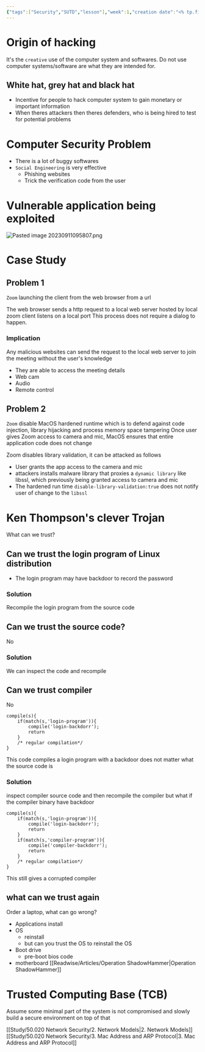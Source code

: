 ```yaml
---
{"tags":["Security","SUTD","lesson"],"week":1,"creation date":"<% tp.file.creation_date() %>","modification date":"<% tp.file.last_modified_date(\"dddd Do MMMM YYYY HH:mm:ss\") %>","reviewed":null,"summary":"Introduction to network security and few case studies of what are the potential exploits and the general idea of everything is not trustable","course_name":"Network Security","publish":true,"dg-publish":true,"permalink":"/study/50-020-network-security/1-introduction/","dgPassFrontmatter":true,"created":"2023-09-11T09:37:31.000+08:00","updated":"2023-10-31T00:11:08.879+08:00"}
---
```



# Origin of hacking
It's the `creative` use of the computer system and softwares.
Do not use computer systems/software are what they are intended for.

## White hat, grey hat and black hat
- Incentive for people to hack computer system to gain monetary or important information
- When theres attackers then theres defenders, who is being hired to test for potential problems

# Computer Security Problem 
- There is a lot of buggy softwares
- `Social Engineering` is very effective
	- Phishing websites
	- Trick the verification code from the user

# Vulnerable application being exploited
![Pasted image 20230911095807.png](/img/user/Study/50.020%20Network%20Security/attachments/Pasted%20image%2020230911095807.png)

# Case Study
## Problem 1

`Zoom` launching the client from the web browser from a url
<style> .container {font-family: sans-serif; text-align: center;} .button-wrapper button {z-index: 1;height: 40px; width: 100px; margin: 10px;padding: 5px;} .excalidraw .App-menu_top .buttonList { display: flex;} .excalidraw-wrapper { height: 800px; margin: 50px; position: relative;} :root[dir="ltr"] .excalidraw .layer-ui__wrapper .zen-mode-transition.App-menu_bottom--transition-left {transform: none;} </style><script src="https://cdn.jsdelivr.net/npm/react@17/umd/react.production.min.js"></script><script src="https://cdn.jsdelivr.net/npm/react-dom@17/umd/react-dom.production.min.js"></script><script type="text/javascript" src="https://cdn.jsdelivr.net/npm/@excalidraw/excalidraw@0/dist/excalidraw.production.min.js"></script><div id="Zoom_launchapp_2023-09-11_1042.14.excalidraw.md1"></div><script>(function(){const InitialData={"type":"excalidraw","version":2,"source":"https://github.com/zsviczian/obsidian-excalidraw-plugin/releases/tag/1.9.19","elements":[{"id":"oQ0Xg02_MokDQZvyFq0zo","type":"rectangle","x":36.72265625,"y":-345.19140625,"width":355.84375,"height":462.18359375,"angle":0,"strokeColor":"#1e1e1e","backgroundColor":"#b2f2bb","fillStyle":"hachure","strokeWidth":1,"strokeStyle":"solid","roughness":1,"opacity":50,"groupIds":[],"frameId":null,"roundness":{"type":3},"seed":482644034,"version":309,"versionNonce":375910914,"isDeleted":false,"boundElements":[],"updated":1694400356442,"link":null,"locked":false},{"id":"AoTnmgA_zcjyqQbj1hxeE","type":"rectangle","x":-243.828125,"y":-300.197265625,"width":170,"height":83,"angle":0,"strokeColor":"#1e1e1e","backgroundColor":"transparent","fillStyle":"hachure","strokeWidth":1,"strokeStyle":"solid","roughness":1,"opacity":100,"groupIds":[],"frameId":null,"roundness":{"type":3},"seed":1030330014,"version":82,"versionNonce":1901335042,"isDeleted":false,"boundElements":[{"type":"text","id":"tOHpkrbk"},{"id":"NIMC-Rdi3gvRHHNUcR2nE","type":"arrow"},{"id":"mBQvq4aJjiZIlWNiHluzV","type":"arrow"}],"updated":1694400213175,"link":null,"locked":false},{"id":"tOHpkrbk","type":"text","x":-203.83808135986328,"y":-271.197265625,"width":90.01991271972656,"height":25,"angle":0,"strokeColor":"#1e1e1e","backgroundColor":"transparent","fillStyle":"hachure","strokeWidth":1,"strokeStyle":"solid","roughness":1,"opacity":100,"groupIds":[],"frameId":null,"roundness":null,"seed":583038594,"version":21,"versionNonce":375049182,"isDeleted":false,"boundElements":null,"updated":1694400165434,"link":null,"locked":false,"text":"Zoom.com","rawText":"Zoom.com","fontSize":20,"fontFamily":1,"textAlign":"center","verticalAlign":"middle","baseline":18,"containerId":"AoTnmgA_zcjyqQbj1hxeE","originalText":"Zoom.com","lineHeight":1.25},{"id":"K4tARTPb1dds0EfvT9hhN","type":"rectangle","x":60.6328125,"y":-296.203125,"width":277,"height":94,"angle":0,"strokeColor":"#1e1e1e","backgroundColor":"transparent","fillStyle":"hachure","strokeWidth":1,"strokeStyle":"solid","roughness":1,"opacity":100,"groupIds":[],"frameId":null,"roundness":{"type":3},"seed":1042460830,"version":211,"versionNonce":455348830,"isDeleted":false,"boundElements":[{"type":"text","id":"LUTPVVrl"},{"id":"NIMC-Rdi3gvRHHNUcR2nE","type":"arrow"},{"id":"mBQvq4aJjiZIlWNiHluzV","type":"arrow"},{"id":"Eur2vuNc_kuQT5ghIbfZW","type":"arrow"},{"id":"zWAZrj28BgZSz90mMBPPS","type":"arrow"}],"updated":1694400660864,"link":null,"locked":false},{"id":"LUTPVVrl","type":"text","x":83.94888305664062,"y":-259.203125,"width":230.36785888671875,"height":20,"angle":0,"strokeColor":"#1e1e1e","backgroundColor":"transparent","fillStyle":"hachure","strokeWidth":1,"strokeStyle":"solid","roughness":1,"opacity":100,"groupIds":[],"frameId":null,"roundness":null,"seed":1460417310,"version":330,"versionNonce":660694750,"isDeleted":false,"boundElements":null,"updated":1694400470346,"link":"https://zoom.com/[meeting]","locked":false,"text":"🌐https://zoom.com/[meeting]","rawText":"https://zoom.com/[meeting]","fontSize":16,"fontFamily":1,"textAlign":"center","verticalAlign":"middle","baseline":14,"containerId":"K4tARTPb1dds0EfvT9hhN","originalText":"🌐https://zoom.com/[meeting]","lineHeight":1.25},{"id":"KIeTlrKaRGPKFw49iS1ey","type":"rectangle","x":131.689453125,"y":-30.69140625,"width":179,"height":75,"angle":0,"strokeColor":"#1e1e1e","backgroundColor":"transparent","fillStyle":"hachure","strokeWidth":1,"strokeStyle":"solid","roughness":1,"opacity":100,"groupIds":[],"frameId":null,"roundness":{"type":3},"seed":83478850,"version":265,"versionNonce":2104333022,"isDeleted":false,"boundElements":[{"type":"text","id":"Q7xoNdOh"},{"id":"Eur2vuNc_kuQT5ghIbfZW","type":"arrow"},{"id":"zWAZrj28BgZSz90mMBPPS","type":"arrow"}],"updated":1694400660864,"link":null,"locked":false},{"id":"Q7xoNdOh","type":"text","x":174.38949584960938,"y":-5.69140625,"width":93.59991455078125,"height":25,"angle":0,"strokeColor":"#1e1e1e","backgroundColor":"transparent","fillStyle":"hachure","strokeWidth":1,"strokeStyle":"solid","roughness":1,"opacity":100,"groupIds":[],"frameId":null,"roundness":null,"seed":727308226,"version":180,"versionNonce":1922455746,"isDeleted":false,"boundElements":null,"updated":1694400296753,"link":null,"locked":false,"text":"Zoom App","rawText":"Zoom App","fontSize":20,"fontFamily":1,"textAlign":"center","verticalAlign":"middle","baseline":18,"containerId":"KIeTlrKaRGPKFw49iS1ey","originalText":"Zoom App","lineHeight":1.25},{"id":"NIMC-Rdi3gvRHHNUcR2nE","type":"arrow","x":-68.58984375,"y":-264.5857909660119,"width":126.66015624999997,"height":5.263538453006049,"angle":0,"strokeColor":"#1e1e1e","backgroundColor":"transparent","fillStyle":"hachure","strokeWidth":1,"strokeStyle":"solid","roughness":1,"opacity":100,"groupIds":[],"frameId":null,"roundness":{"type":2},"seed":934533698,"version":591,"versionNonce":1502176642,"isDeleted":false,"boundElements":null,"updated":1694400470400,"link":null,"locked":false,"points":[[0,0],[126.66015624999997,5.263538453006049]],"lastCommittedPoint":null,"startBinding":{"elementId":"AoTnmgA_zcjyqQbj1hxeE","gap":5.23828125,"focus":-0.21403582751290684},"endBinding":{"elementId":"K4tARTPb1dds0EfvT9hhN","gap":2.5625,"focus":0.08069442775870686},"startArrowhead":null,"endArrowhead":"arrow"},{"id":"mBQvq4aJjiZIlWNiHluzV","type":"arrow","x":52.47265625000003,"y":-233.57407392368924,"width":125.30078125000003,"height":7.123708777338948,"angle":0,"strokeColor":"#1e1e1e","backgroundColor":"transparent","fillStyle":"hachure","strokeWidth":1,"strokeStyle":"solid","roughness":1,"opacity":100,"groupIds":[],"frameId":null,"roundness":{"type":2},"seed":193361438,"version":535,"versionNonce":1718316290,"isDeleted":false,"boundElements":null,"updated":1694400470400,"link":null,"locked":false,"points":[[0,0],[-125.30078125000003,-7.123708777338948]],"lastCommittedPoint":null,"startBinding":{"elementId":"K4tARTPb1dds0EfvT9hhN","gap":8.16015625,"focus":-0.4367627126809596},"endBinding":{"elementId":"AoTnmgA_zcjyqQbj1hxeE","gap":1,"focus":0.2829577086367098},"startArrowhead":null,"endArrowhead":"arrow"},{"id":"Eur2vuNc_kuQT5ghIbfZW","type":"arrow","x":244.74604667455017,"y":-195.3671875,"width":1.214051945395937,"height":158.69140625,"angle":0,"strokeColor":"#1e1e1e","backgroundColor":"#b2f2bb","fillStyle":"hachure","strokeWidth":1,"strokeStyle":"solid","roughness":1,"opacity":50,"groupIds":[],"frameId":null,"roundness":{"type":2},"seed":24603330,"version":91,"versionNonce":1628542082,"isDeleted":false,"boundElements":null,"updated":1694400470400,"link":null,"locked":false,"points":[[0,0],[1.214051945395937,158.69140625]],"lastCommittedPoint":null,"startBinding":{"elementId":"K4tARTPb1dds0EfvT9hhN","gap":6.8359375,"focus":-0.3255208716433043},"endBinding":{"elementId":"KIeTlrKaRGPKFw49iS1ey","gap":5.984375,"focus":0.2795877905268586},"startArrowhead":null,"endArrowhead":"arrow"},{"id":"z0ACMEfE","type":"text","x":165.3125,"y":-112.7890625,"width":65.93995666503906,"height":25,"angle":0,"strokeColor":"#1e1e1e","backgroundColor":"#b2f2bb","fillStyle":"hachure","strokeWidth":1,"strokeStyle":"solid","roughness":1,"opacity":100,"groupIds":[],"frameId":null,"roundness":null,"seed":1206961730,"version":162,"versionNonce":890891650,"isDeleted":false,"boundElements":null,"updated":1694400368319,"link":null,"locked":false,"text":"Launch","rawText":"Launch","fontSize":20,"fontFamily":1,"textAlign":"left","verticalAlign":"top","baseline":18,"containerId":null,"originalText":"Launch","lineHeight":1.25},{"id":"iAQXQScc","type":"text","x":-11.30859375,"y":-479.3046875,"width":258.13189697265625,"height":35,"angle":0,"strokeColor":"#1e1e1e","backgroundColor":"#b2f2bb","fillStyle":"hachure","strokeWidth":1,"strokeStyle":"solid","roughness":1,"opacity":100,"groupIds":[],"frameId":null,"roundness":null,"seed":1277041794,"version":23,"versionNonce":1313346078,"isDeleted":false,"boundElements":null,"updated":1694400487507,"link":null,"locked":false,"text":"Normal Interaction","rawText":"Normal Interaction","fontSize":28,"fontFamily":1,"textAlign":"left","verticalAlign":"top","baseline":25,"containerId":null,"originalText":"Normal Interaction","lineHeight":1.25},{"id":"K1yscA3B","type":"text","x":198.18359375,"y":-287.0234375,"width":76.7999267578125,"height":25,"angle":0,"strokeColor":"#1e1e1e","backgroundColor":"#b2f2bb","fillStyle":"hachure","strokeWidth":1,"strokeStyle":"solid","roughness":1,"opacity":100,"groupIds":[],"frameId":null,"roundness":null,"seed":1921394910,"version":190,"versionNonce":1991268446,"isDeleted":false,"boundElements":null,"updated":1694400480167,"link":null,"locked":false,"text":"Browser","rawText":"Browser","fontSize":20,"fontFamily":1,"textAlign":"left","verticalAlign":"top","baseline":18,"containerId":null,"originalText":"Browser","lineHeight":1.25},{"id":"mqfZ7vwo","type":"text","x":-233.48451523742753,"y":11.390102472722788,"width":158.54781106467684,"height":19.81254236356915,"angle":0,"strokeColor":"#e03131","backgroundColor":"#b2f2bb","fillStyle":"hachure","strokeWidth":1,"strokeStyle":"solid","roughness":1,"opacity":100,"groupIds":[],"frameId":null,"roundness":null,"seed":2121385474,"version":335,"versionNonce":528931330,"isDeleted":false,"boundElements":null,"updated":1694400632700,"link":null,"locked":false,"text":"Malicious interaction","rawText":"Malicious interaction","fontSize":15.850033890855316,"fontFamily":1,"textAlign":"left","verticalAlign":"top","baseline":14.000000000000004,"containerId":null,"originalText":"Malicious interaction","lineHeight":1.25},{"id":"i4nnjJOlLQt7RopMwIw4z","type":"rectangle","x":-229.52974031043001,"y":-71.10796057335949,"width":147,"height":62,"angle":0,"strokeColor":"#e03131","backgroundColor":"transparent","fillStyle":"hachure","strokeWidth":1,"strokeStyle":"solid","roughness":1,"opacity":100,"groupIds":[],"frameId":null,"roundness":{"type":3},"seed":1188464770,"version":335,"versionNonce":1472282434,"isDeleted":false,"boundElements":[{"type":"text","id":"2LDU82vg"},{"id":"vyEg5HXF_z30_K_y-wcmt","type":"arrow"}],"updated":1694400649270,"link":null,"locked":false},{"id":"2LDU82vg","type":"text","x":-192.4497079617972,"y":-52.60796057335949,"width":72.83993530273438,"height":25,"angle":0,"strokeColor":"#e03131","backgroundColor":"transparent","fillStyle":"hachure","strokeWidth":1,"strokeStyle":"solid","roughness":1,"opacity":100,"groupIds":[],"frameId":null,"roundness":null,"seed":630482178,"version":126,"versionNonce":477153538,"isDeleted":false,"boundElements":null,"updated":1694400635892,"link":null,"locked":false,"text":"Evil.com","rawText":"Evil.com","fontSize":20,"fontFamily":1,"textAlign":"center","verticalAlign":"middle","baseline":18,"containerId":"i4nnjJOlLQt7RopMwIw4z","originalText":"Evil.com","lineHeight":1.25},{"id":"vyEg5HXF_z30_K_y-wcmt","type":"arrow","x":-78.90339850549475,"y":-41.0087587724359,"width":200.3195035106458,"height":164.66591079119547,"angle":0,"strokeColor":"#e03131","backgroundColor":"transparent","fillStyle":"hachure","strokeWidth":1,"strokeStyle":"solid","roughness":1,"opacity":100,"groupIds":[],"frameId":null,"roundness":{"type":2},"seed":792891806,"version":129,"versionNonce":238583682,"isDeleted":false,"boundElements":null,"updated":1694400649270,"link":null,"locked":false,"points":[[0,0],[200.3195035106458,-164.66591079119547]],"lastCommittedPoint":null,"startBinding":{"elementId":"i4nnjJOlLQt7RopMwIw4z","focus":0.6836528732237239,"gap":3.626341804935265},"endBinding":null,"startArrowhead":null,"endArrowhead":"arrow"},{"id":"zWAZrj28BgZSz90mMBPPS","type":"arrow","x":147.75994833714486,"y":-192.0771207485708,"width":2.3781072455620915,"height":154.86522638524247,"angle":0,"strokeColor":"#e03131","backgroundColor":"transparent","fillStyle":"hachure","strokeWidth":1,"strokeStyle":"solid","roughness":1,"opacity":100,"groupIds":[],"frameId":null,"roundness":{"type":2},"seed":966526722,"version":147,"versionNonce":2146309790,"isDeleted":false,"boundElements":null,"updated":1694400660864,"link":null,"locked":false,"points":[[0,0],[2.3781072455620915,154.86522638524247]],"lastCommittedPoint":null,"startBinding":{"elementId":"K4tARTPb1dds0EfvT9hhN","focus":0.3753012516441123,"gap":10.126004251429208},"endBinding":{"elementId":"KIeTlrKaRGPKFw49iS1ey","focus":-0.7812906614592323,"gap":6.520488113328327},"startArrowhead":null,"endArrowhead":"arrow"},{"id":"1Ht92hCp","type":"text","x":-81.61930507571077,"y":-146.88857909189505,"width":181.079833984375,"height":25,"angle":5.628208699730872,"strokeColor":"#e03131","backgroundColor":"transparent","fillStyle":"hachure","strokeWidth":1,"strokeStyle":"solid","roughness":1,"opacity":100,"groupIds":[],"frameId":null,"roundness":null,"seed":892786590,"version":181,"versionNonce":961735554,"isDeleted":false,"boundElements":null,"updated":1694400694062,"link":null,"locked":false,"text":"Send http request","rawText":"Send http request","fontSize":20,"fontFamily":1,"textAlign":"left","verticalAlign":"top","baseline":18,"containerId":null,"originalText":"Send http request","lineHeight":1.25},{"id":"PMlsEmfY","type":"text","x":209.64453125,"y":-126.599609375,"width":10,"height":25,"angle":0,"strokeColor":"#1e1e1e","backgroundColor":"#b2f2bb","fillStyle":"hachure","strokeWidth":1,"strokeStyle":"solid","roughness":1,"opacity":50,"groupIds":[],"frameId":null,"roundness":null,"seed":1818309790,"version":9,"versionNonce":1046372802,"isDeleted":true,"boundElements":null,"updated":1694400356446,"link":null,"locked":false,"text":"","rawText":"","fontSize":20,"fontFamily":1,"textAlign":"center","verticalAlign":"middle","baseline":18,"containerId":"oQ0Xg02_MokDQZvyFq0zo","originalText":"","lineHeight":1.25},{"id":"wU_DeA9A3NkB7vVqlTkSr","type":"rectangle","x":30.7265625,"y":-424.98828125,"width":171.58984375,"height":66.90625,"angle":0,"strokeColor":"#1e1e1e","backgroundColor":"transparent","fillStyle":"hachure","strokeWidth":1,"strokeStyle":"solid","roughness":1,"opacity":100,"groupIds":[],"frameId":null,"roundness":{"type":3},"seed":1881994078,"version":57,"versionNonce":1284524866,"isDeleted":true,"boundElements":null,"updated":1694400231792,"link":null,"locked":false},{"id":"nB3iHvL5","type":"text","x":-42.18359375,"y":-118.42578125,"width":10,"height":25,"angle":0,"strokeColor":"#1e1e1e","backgroundColor":"#b2f2bb","fillStyle":"hachure","strokeWidth":1,"strokeStyle":"solid","roughness":1,"opacity":50,"groupIds":[],"frameId":null,"roundness":null,"seed":2061392194,"version":10,"versionNonce":1004907038,"isDeleted":true,"boundElements":null,"updated":1694400359405,"link":null,"locked":false,"text":"","rawText":"","fontSize":20,"fontFamily":1,"textAlign":"left","verticalAlign":"top","baseline":18,"containerId":null,"originalText":"","lineHeight":1.25},{"id":"9i5tOAj3CTKCw_jGwLRGz","type":"rectangle","x":38.610230555038015,"y":304.10955124877165,"width":318.9636343110198,"height":389.93302042526665,"angle":0,"strokeColor":"#1e1e1e","backgroundColor":"transparent","fillStyle":"hachure","strokeWidth":1,"strokeStyle":"solid","roughness":1,"opacity":100,"groupIds":[],"frameId":null,"roundness":{"type":3},"seed":1014122626,"version":376,"versionNonce":982518402,"isDeleted":true,"boundElements":null,"updated":1694400620739,"link":null,"locked":false}],"appState":{"theme":"light","viewBackgroundColor":"#ffffff","currentItemStrokeColor":"#e03131","currentItemBackgroundColor":"transparent","currentItemFillStyle":"hachure","currentItemStrokeWidth":1,"currentItemStrokeStyle":"solid","currentItemRoughness":1,"currentItemOpacity":100,"currentItemFontFamily":1,"currentItemFontSize":20,"currentItemTextAlign":"left","currentItemStartArrowhead":null,"currentItemEndArrowhead":"arrow","scrollX":369.94679263613665,"scrollY":498.4160682995325,"zoom":{"value":0.8672863698005674},"currentItemRoundness":"round","gridSize":null,"gridColor":{"Bold":"#C9C9C9FF","Regular":"#EDEDEDFF"},"currentStrokeOptions":null,"previousGridSize":null,"frameRendering":{"enabled":true,"clip":true,"name":true,"outline":true}},"files":{}};InitialData.scrollToContent=true;App=()=>{const e=React.useRef(null),t=React.useRef(null),[n,i]=React.useState({width:void 0,height:void 0});return React.useEffect(()=>{i({width:t.current.getBoundingClientRect().width,height:t.current.getBoundingClientRect().height});const e=()=>{i({width:t.current.getBoundingClientRect().width,height:t.current.getBoundingClientRect().height})};return window.addEventListener("resize",e),()=>window.removeEventListener("resize",e)},[t]),React.createElement(React.Fragment,null,React.createElement("div",{className:"excalidraw-wrapper",ref:t},React.createElement(ExcalidrawLib.Excalidraw,{ref:e,width:n.width,height:n.height,initialData:InitialData,viewModeEnabled:!0,zenModeEnabled:!0,gridModeEnabled:!1})))},excalidrawWrapper=document.getElementById("Zoom_launchapp_2023-09-11_1042.14.excalidraw.md1");ReactDOM.render(React.createElement(App),excalidrawWrapper);})();</script>
The web browser sends a http request to a local web server hosted by local zoom client listens on a local port
This process does not require a dialog to happen.
### Implication
Any malicious websites can send the request to the local web server to join the meeting without the user's knowledge
- They are able to access the meeting details
- Web cam
- Audio
- Remote control
## Problem 2
`Zoom` disable MacOS hardened runtime which is to defend against code injection, library hijacking and process memory space tampering
Once user gives Zoom access to camera and mic, MacOS ensures that entire application code does not change

Zoom disables library validation, it can be attacked as follows
- User grants the app access to the camera and mic
- attackers installs malware library that proxies a `dynamic library` like libssl, which previously being granted access to camera and mic
- The hardened run time `disable-library-validation:true` does not notify user of change to the `libssl`


# Ken Thompson's clever Trojan
What can we trust?

## Can we trust the login program of Linux distribution
- The login program may have backdoor to record the password
### Solution
Recompile the login program from the source code

## Can we trust the source code?
No
### Solution
We can inspect the code and recompile

## Can we trust compiler
No
```
compile(s){
	if(match(s,'login-program')){
		compile('login-backdorr');
		return
	}
	/* regular compilation*/
}
```

This code compiles a login program with a backdoor does not matter what the source code is

### Solution
inspect compiler source code and then recompile the compiler
but what if the compiler binary have backdoor
```
compile(s){
	if(match(s,'login-program')){
		compile('login-backdorr');
		return
	}
	if(match(s,'compiler-program')){
		compile('compiler-backdorr');
		return
	}
	/* regular compilation*/
}
```

This still gives a corrupted compiler

## what can we trust again
Order a laptop, what can go wrong?
- Applications install
- OS
	- reinstall
	- but can you trust the OS to reinstall the OS
- Boot drive
	- pre-boot bios code 
- motherboard [[Readwise/Articles/Operation ShadowHammer\|Operation ShadowHammer]]

# Trusted Computing Base (TCB)
Assume some minimal part of the system is not compromised and slowly build a secure environment on top of that


[[Study/50.020 Network Security/2. Network Models\|2. Network Models]]
[[Study/50.020 Network Security/3. Mac Address and ARP Protocol\|3. Mac Address and ARP Protocol]]